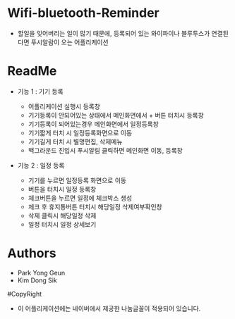 # Wifi-bluetooth-Reminder
* 할일을 잊어버리는 일이 많기 때문에, 등록되어 있는 와이파이나 블루투스가 연결된다면 푸시알람이 오는 어플리케이션
# ReadMe
* 기능 1 : 기기 등록
    * 어플리케이션 실행시 등록창
    * 기기등록이 안되어있는 상태에서 메인화면에서 + 버튼 터치시 등록창
    * 기기등록이 되어있는경우 메인화면에서 일정등록창
    * 기기짧게 터치 시 일정등록화면으로 이동
    * 기기길게 터치 시 별명편집, 삭제메뉴
    * 백그라운드 진입시 푸시알림 클릭하면 메인화면 이동, 등록창

* 기능 2 : 일정 등록
    * 기기를 누르면 일정등록 화면으로 이동
    * 버튼을 터치시 일정 등록창
    * 체크버튼을 누르면 일정에 체크박스 생성
    * 체크 후 휴지통버튼 터치시 해당일정 삭제여부확인창
    * 삭제 클릭시 해당일정 삭제
    * 일정 터치시 일정 상세보기
    
# Authors
* Park Yong Geun
* Kim Dong Sik

#CopyRight
* 이 어플리케이션에는 네이버에서 제공한 나눔글꼴이 적용되어 있습니다.
